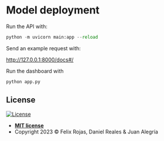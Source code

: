 # Model deployment

Run the API with:

```python
python -m uvicorn main:app --reload
```

Send an example request with:

http://127.0.0.1:8000/docs#/

Run the dashboard with

```python
python app.py
```

## License

[![License](http://img.shields.io/:license-mit-blue.svg?style=flat-square)](http://badges.mit-license.org)

- **[MIT license](LICENSE)**
- Copyright 2023 © Felix Rojas, Daniel Reales & Juan Alegría
